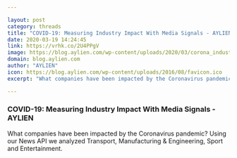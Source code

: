 ```yaml
---

layout: post
category: threads
title: "COVID-19: Measuring Industry Impact With Media Signals - AYLIEN"
date: 2020-03-19 14:24:45
link: https://vrhk.co/2U4PPgV
image: https://blog.aylien.com/wp-content/uploads/2020/03/corona_industry_impact/corona_industry_impact.JPG
domain: blog.aylien.com
author: "AYLIEN"
icon: https://blog.aylien.com/wp-content/uploads/2016/08/favicon.ico
excerpt: "What companies have been impacted by the Coronavirus pandemic? Using our News API we analyzed Transport, Manufacturing &amp; Engineering, Sport and Entertainment."

---
```


### COVID-19: Measuring Industry Impact With Media Signals - AYLIEN

What companies have been impacted by the Coronavirus pandemic? Using our News API we analyzed Transport, Manufacturing &amp; Engineering, Sport and Entertainment.